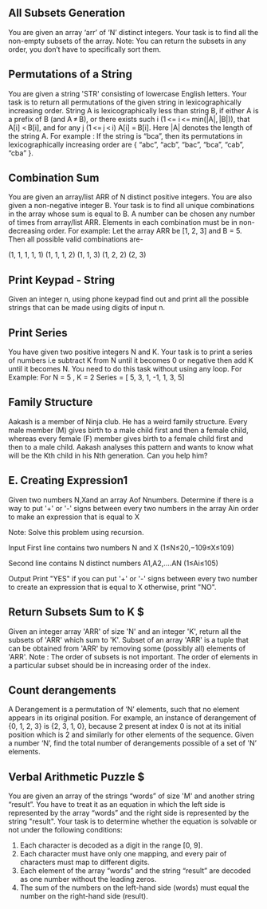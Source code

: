## All Subsets Generation
You are given an array ‘arr’ of ‘N’ distinct integers. Your task is to find all the non-empty subsets of the array.
Note: You can return the subsets in any order, you don’t have to specifically sort them.

## Permutations of a String
You are given a string 'STR' consisting of lowercase English letters. Your task is to return all permutations of the given string in lexicographically increasing order.
String A is lexicographically less than string B, if either A is a prefix of B (and A ≠ B), or there exists such i (1 <= i <= min(|A|, |B|)), that A[i] < B[i], and for any j (1 <= j < i) A[i] = B[i]. Here |A| denotes the length of the string A.
For example :
If the string is “bca”, then its permutations in lexicographically increasing order are { “abc”, “acb”, “bac”, “bca”, “cab”, “cba” }.

## Combination Sum
You are given an array/list ARR of N distinct positive integers. You are also given a non-negative integer B.
Your task is to find all unique combinations in the array whose sum is equal to B. A number can be chosen any number of times from array/list ARR.
Elements in each combination must be in non-decreasing order.
For example:
Let the array ARR be [1, 2, 3] and B = 5. Then all possible valid combinations are-

(1, 1, 1, 1, 1)
(1, 1, 1, 2)
(1, 1, 3)
(1, 2, 2)
(2, 3)

## Print Keypad - String
Given an integer n, using phone keypad find out and print all the possible strings that can be made using digits of input n.

## Print Series
You have given two positive integers N and K. Your task is to print a series of numbers i.e subtract K from N until it becomes 0 or negative then add K until it becomes N. You need to do this task without using any loop.
For Example:
For  N = 5 , K = 2 
Series = [ 5, 3, 1, -1, 1, 3, 5]

## Family Structure
Aakash is a member of Ninja club. He has a weird family structure. Every male member (M) gives birth to a male child first and then a female child, whereas every female (F) member gives birth to a female child first and then to a male child. Aakash analyses this pattern and wants to know what will be the Kth child in his Nth generation. Can you help him?

## E. Creating Expression1
Given two numbers N,Xand an array Aof Nnumbers. Determine if there is a way to put '+' or '-' signs between every two numbers in the array Ain order to make an expression that is equal to X

Note: Solve this problem using recursion.

Input
First line contains two numbers N
 and X
 (1≤N≤20,−109≤X≤109)

Second line contains N
 distinct numbers A1,A2,....AN
 (1≤Ai≤105)

Output
Print "YES" if you can put '+' or '-' signs between every two number to create an expression that is equal to X
 otherwise, print "NO".
## Return Subsets Sum to K $
Given an integer array 'ARR' of size 'N' and an integer 'K', return all the subsets of 'ARR' which sum to 'K'.
Subset of an array 'ARR' is a tuple that can be obtained from 'ARR' by removing some (possibly all) elements of 'ARR'.
Note :
The order of subsets is not important. 
The order of elements in a particular subset should be in increasing order of the index.

## Count derangements
A Derangement is a permutation of ‘N’ elements, such that no element appears in its original position. For example, an instance of derangement of {0, 1, 2, 3} is {2, 3, 1, 0}, because 2 present at index 0 is not at its initial position which is 2 and similarly for other elements of the sequence.
Given a number ‘N’, find the total number of derangements possible of a set of 'N’ elements.

## Verbal Arithmetic Puzzle $
You are given an array of the strings “words” of size 'M' and another string “result”. You have to treat it as an equation in which the left side is represented by the array “words” and the right side is represented by the string "result". Your task is to determine whether the equation is solvable or not under the following conditions:
1. Each character is decoded as a digit in the range [0, 9].
2. Each character must have only one mapping, and every pair of characters must map to different digits.
3. Each element of the array “words” and the string “result” are decoded as one number without the leading zeros.
4. The sum of the numbers on the left-hand side (words) must equal the number on the right-hand side (result).
